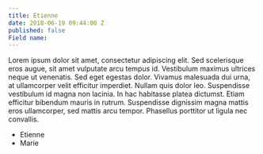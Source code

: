```yaml
---
title: Etienne
date: 2018-06-19 09:44:00 Z
published: false
Field name: 
---
```


Lorem ipsum dolor sit amet, consectetur adipiscing elit. Sed scelerisque eros augue, sit amet vulputate arcu tempus id. Vestibulum maximus ultrices neque ut venenatis. Sed eget egestas dolor. Vivamus malesuada dui urna, at ullamcorper velit efficitur imperdiet. Nullam quis dolor leo. Suspendisse vestibulum id magna non lacinia. In hac habitasse platea dictumst. Etiam efficitur bibendum mauris in rutrum. Suspendisse dignissim magna mattis eros ullamcorper, sed mattis arcu tempor. Phasellus porttitor ut ligula nec convallis.
* Etienne
* Marie
